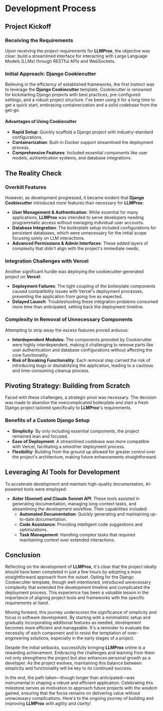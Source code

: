 # Development Process

## Project Kickoff

### Receiving the Requirements

Upon receiving the project requirements for **LLMProx**, the objective was clear: build a streamlined interface for interacting with Large Language Models (LLMs) through RESTful APIs and WebSockets.

### Initial Approach: Django Cookiecutter

Believing in the efficiency of established frameworks, the first instinct was to leverage the **Django Cookiecutter** template. Cookiecutter is renowned for kickstarting Django projects with best practices, pre-configured settings, and a robust project structure. I've been using it for a long time to get a quick start, embracing containerization and a solid codebase from the get-go.

#### Advantages of Using Cookiecutter

- **Rapid Setup**: Quickly scaffold a Django project with industry-standard configurations.
- **Containerization**: Built-in Docker support streamlined the deployment process.
- **Comprehensive Features**: Included essential components like user models, authentication systems, and database integrations.

## The Reality Check

### Overkill Features

However, as development progressed, it became evident that **Django Cookiecutter** introduced more features than necessary for **LLMProx**:

- **User Management & Authentication**: While essential for many applications, **LLMProx** was intended to serve developers needing programmatic access without managing individual user accounts.
- **Database Integration**: The boilerplate setup included configurations for persistent databases, which were unnecessary for the initial scope focusing solely on LLM interactions.
- **Advanced Permissions & Admin Interfaces**: These added layers of complexity that didn't align with the project's immediate needs.

### Integration Challenges with Vercel

Another significant hurdle was deploying the cookiecutter-generated project on **Vercel**:

- **Deployment Failures**: The tight coupling of the boilerplate components caused compatibility issues with Vercel's deployment processes, preventing the application from going live as expected.
- **Delayed Launch**: Troubleshooting these integration problems consumed more time than anticipated, setting back the deployment timeline.

### Complexity in Removal of Unnecessary Components

Attempting to strip away the excess features proved arduous:

- **Interdependent Modules**: The components provided by Cookiecutter were highly interdependent, making it challenging to remove parts like user authentication and database configurations without affecting the core functionality.
- **Risk of Breaking Functionality**: Each removal step carried the risk of introducing bugs or destabilizing the application, leading to a cautious and time-consuming cleanup process.

## Pivoting Strategy: Building from Scratch

Faced with these challenges, a strategic pivot was necessary. The decision was made to abandon the overcomplicated boilerplate and start a fresh Django project tailored specifically to **LLMProx**'s requirements.

### Benefits of a Custom Django Setup

- **Simplicity**: By only including essential components, the project remained lean and focused.
- **Ease of Deployment**: A streamlined codebase was more compatible with Vercel, facilitating a smoother deployment process.
- **Flexibility**: Building from the ground up allowed for greater control over the project's architecture, making future enhancements straightforward.

## Leveraging AI Tools for Development

To accelerate development and maintain high-quality documentation, AI-powered tools were employed:

- **Aider (Sonnet) and Claude Sonnet API**: These tools assisted in generating documentation, managing long-context tasks, and streamlining the development workflow. Their capabilities included:
  - **Automated Documentation**: Quickly generating and maintaining up-to-date documentation.
  - **Code Assistance**: Providing intelligent code suggestions and optimizations.
  - **Task Management**: Handling complex tasks that required maintaining context over extended interactions.


## Conclusion

Reflecting on the development of **LLMProx**, it's clear that the project ideally should have been completed in just a few hours by adopting a more straightforward approach from the outset. Opting for the Django Cookiecutter template, though well-intentioned, introduced unnecessary complexity that extended the development timeline and complicated the deployment process. This experience has been a valuable lesson in the importance of aligning project tools and frameworks with the specific requirements at hand.

Moving forward, this journey underscores the significance of simplicity and focus in software development. By starting with a minimalistic setup and gradually incorporating additional features as needed, development becomes more efficient and manageable. It's a reminder to evaluate the necessity of each component and to resist the temptation of over-engineering solutions, especially in the early stages of a project.

Despite the initial setbacks, successfully bringing **LLMProx** online is a rewarding achievement. Embracing the challenges and learning from them not only strengthens the project but also enhances personal growth as a developer. As the project evolves, maintaining this balance between simplicity and functionality will be key to its continued success.

In the end, the path taken—though longer than anticipated—was instrumental in shaping a robust and efficient application. Celebrating this milestone serves as motivation to approach future projects with the wisdom gained, ensuring that the focus remains on delivering value without unnecessary complications. Here's to the ongoing journey of building and improving **LLMProx** with agility and clarity!
